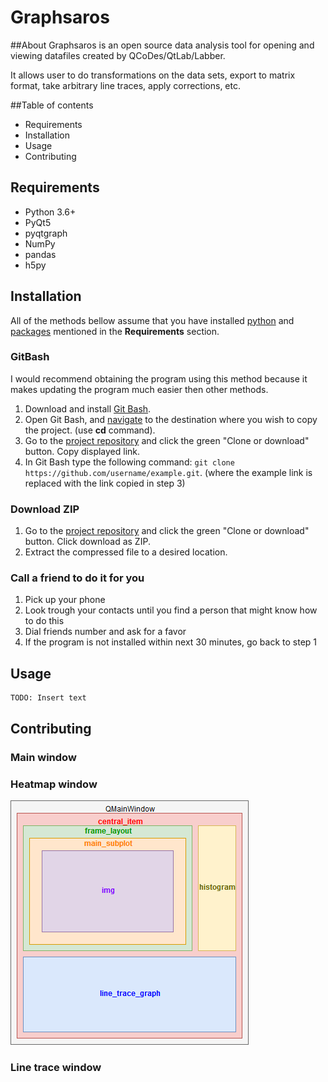 # Graphsaros

##About
Graphsaros is an open source data analysis tool for opening and viewing datafiles created by QCoDes/QtLab/Labber.

It allows user to do transformations on the data sets, export to matrix format, take arbitrary line traces, apply 
corrections, etc.
    
##Table of contents
- Requirements
- Installation
- Usage
- Contributing

## Requirements
- Python 3.6+
- PyQt5
- pyqtgraph
- NumPy
- pandas
- h5py

## Installation
All of the methods bellow assume that you have installed [python](https://www.python.org/downloads/) and [packages](https://packaging.python.org/tutorials/installing-packages/#use-pip-for-installing) 
mentioned in the **Requirements** section.
### GitBash
I would recommend obtaining the program using this method because it makes updating the program much easier then other 
methods.
1) Download and install [Git Bash](https://git-scm.com/downloads).
2) Open Git Bash, and [navigate](http://johnatten.com/2012/09/08/basic-git-command-line-reference-for-windows-users/#BASH-NAVIGATE-FILE-SYSTEM) to the destination where you wish to copy the project. (use **cd** command).
3) Go to the [project repository](https://github.com/kNalj/Graphsaros) and click the green "Clone or download" button.
   Copy displayed link.
4) In Git Bash type the following command: ```git clone https://github.com/username/example.git```.
   (where the example link is replaced with the link copied in step 3)
### Download ZIP
1) Go to the [project repository](https://github.com/kNalj/Graphsaros) and click the green "Clone or download" button.
   Click download as ZIP.
2) Extract the compressed file to a desired location.

### Call a friend to do it for you
1) Pick up your phone
2) Look trough your contacts until you find a person that might know how to do this
3) Dial friends number and ask for a favor
4) If the program is not installed within next 30 minutes, go back to step 1
## Usage
    TODO: Insert text

## Contributing
### Main window
### Heatmap window
![alt text](docs/img/Heatmap.png)
### Line trace window